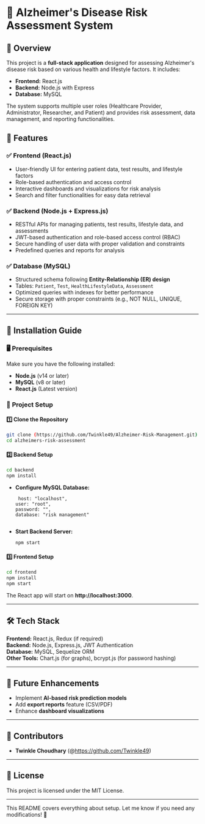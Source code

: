 
# 🧠 Alzheimer's Disease Risk Assessment System  

## 📌 Overview  
This project is a **full-stack application** designed for assessing Alzheimer's disease risk based on various health and lifestyle factors. It includes:  
- **Frontend:** React.js  
- **Backend:** Node.js with Express  
- **Database:** MySQL  

The system supports multiple user roles (Healthcare Provider, Administrator, Researcher, and Patient) and provides risk assessment, data management, and reporting functionalities.  

## 🚀 Features  

### ✅ **Frontend (React.js)**  
- User-friendly UI for entering patient data, test results, and lifestyle factors  
- Role-based authentication and access control  
- Interactive dashboards and visualizations for risk analysis  
- Search and filter functionalities for easy data retrieval  

### ✅ **Backend (Node.js + Express.js)**  
- RESTful APIs for managing patients, test results, lifestyle data, and assessments  
- JWT-based authentication and role-based access control (RBAC)  
- Secure handling of user data with proper validation and constraints  
- Predefined queries and reports for analysis  

### ✅ **Database (MySQL)**  
- Structured schema following **Entity-Relationship (ER) design**  
- Tables: `Patient`, `Test`, `HealthLifestyleData`, `Assessment`  
- Optimized queries with indexes for better performance  
- Secure storage with proper constraints (e.g., NOT NULL, UNIQUE, FOREIGN KEY)  

---

## 🔧 Installation Guide  

### 🖥 **Prerequisites**  
Make sure you have the following installed:  
- **Node.js** (v14 or later)  
- **MySQL** (v8 or later)  
- **React.js** (Latest version)  

### 📂 **Project Setup**  

#### **1️⃣ Clone the Repository**  
```bash
git clone (https://github.com/Twinkle49/Alzheimer-Risk-Management.git)
cd alzheimers-risk-assessment
```

#### **2️⃣ Backend Setup**  
```bash
cd backend
npm install
```
- **Configure MySQL Database:**  
    ```
     host: "localhost",
  user: "root",
  password: "", 
  database: "risk management"
    ```
  ```
- **Start Backend Server:**  
  ```bash
  npm start
  ```

#### **3️⃣ Frontend Setup**  
```bash
cd frontend
npm install
npm start
```
The React app will start on **http://localhost:3000**.  

---

## 🛠 **Tech Stack**  
**Frontend:** React.js, Redux (if required)  
**Backend:** Node.js, Express.js, JWT Authentication  
**Database:** MySQL, Sequelize ORM  
**Other Tools:** Chart.js (for graphs), bcrypt.js (for password hashing)  

---

## 📌 **Future Enhancements**  
- Implement **AI-based risk prediction models**  
- Add **export reports** feature (CSV/PDF)  
- Enhance **dashboard visualizations**  

---

## 🤝 Contributors  
- **Twinkle Choudhary** (@https://github.com/Twinkle49)  

---

## 📜 License  
This project is licensed under the MIT License.  

---

This README covers everything about setup. Let me know if you need any modifications! 🚀
